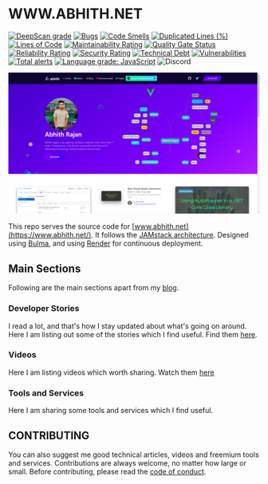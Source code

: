 # WWW.ABHITH.NET

[![DeepScan grade](https://deepscan.io/api/teams/5261/projects/7035/branches/64959/badge/grade.svg)](https://deepscan.io/dashboard#view=project&tid=5261&pid=7035&bid=64959)
[![Bugs](https://sonarcloud.io/api/project_badges/measure?project=Abhith_abhith.net&metric=bugs)](https://sonarcloud.io/dashboard?id=Abhith_abhith.net)
[![Code Smells](https://sonarcloud.io/api/project_badges/measure?project=Abhith_abhith.net&metric=code_smells)](https://sonarcloud.io/dashboard?id=Abhith_abhith.net)
[![Duplicated Lines (%)](https://sonarcloud.io/api/project_badges/measure?project=Abhith_abhith.net&metric=duplicated_lines_density)](https://sonarcloud.io/dashboard?id=Abhith_abhith.net)
[![Lines of Code](https://sonarcloud.io/api/project_badges/measure?project=Abhith_abhith.net&metric=ncloc)](https://sonarcloud.io/dashboard?id=Abhith_abhith.net)
[![Maintainability Rating](https://sonarcloud.io/api/project_badges/measure?project=Abhith_abhith.net&metric=sqale_rating)](https://sonarcloud.io/dashboard?id=Abhith_abhith.net)
[![Quality Gate Status](https://sonarcloud.io/api/project_badges/measure?project=Abhith_abhith.net&metric=alert_status)](https://sonarcloud.io/dashboard?id=Abhith_abhith.net)
[![Reliability Rating](https://sonarcloud.io/api/project_badges/measure?project=Abhith_abhith.net&metric=reliability_rating)](https://sonarcloud.io/dashboard?id=Abhith_abhith.net)
[![Security Rating](https://sonarcloud.io/api/project_badges/measure?project=Abhith_abhith.net&metric=security_rating)](https://sonarcloud.io/dashboard?id=Abhith_abhith.net)
[![Technical Debt](https://sonarcloud.io/api/project_badges/measure?project=Abhith_abhith.net&metric=sqale_index)](https://sonarcloud.io/dashboard?id=Abhith_abhith.net)
[![Vulnerabilities](https://sonarcloud.io/api/project_badges/measure?project=Abhith_abhith.net&metric=vulnerabilities)](https://sonarcloud.io/dashboard?id=Abhith_abhith.net)
[![Total alerts](https://img.shields.io/lgtm/alerts/g/Abhith/abhith.net.svg?logo=lgtm&logoWidth=18)](https://lgtm.com/projects/g/Abhith/abhith.net/alerts/)
[![Language grade: JavaScript](https://img.shields.io/lgtm/grade/javascript/g/Abhith/abhith.net.svg?logo=lgtm&logoWidth=18)](https://lgtm.com/projects/g/Abhith/abhith.net/context:javascript)
![Discord](https://img.shields.io/discord/671364953487310854)

![website](./static/img/repo/banner.png)

This repo serves the source code for [www.abhith.net](https://www.abhith.net/).
It follows the [JAMstack architecture](https://jamstack.org). Designed using [Bulma](https://bulma.io), and using [Render](https://render.com/) for continuous deployment.

## Main Sections

Following are the main sections apart from my [blog](https://www.abhith.net/blog).

### Developer Stories

I read a lot, and that's how I stay updated about what's going on around. Here I am listing out some of the stories which I find useful. Find them [here](https://www.abhith.net/recommended/stories/).

### Videos

Here I am listing videos which worth sharing. Watch them [here](https://www.abhith.net/recommended/videos/)

### Tools and Services

Here I am sharing some tools and services which I find useful.

## CONTRIBUTING

You can also suggest me good technical articles, videos and freemium tools and services. Contributions are always welcome, no matter how large or small. Before contributing, please read the [code of conduct](CODE_OF_CONDUCT.md).
